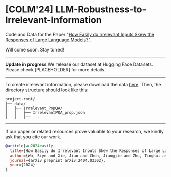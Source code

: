 # [COLM'24] LLM-Robustness-to-Irrelevant-Information
Code and Data for the Paper "[How Easily do Irrelevant Inputs Skew the Responses of Large Language Models?](https://arxiv.org/abs/2404.03302)".

Will come soon. Stay tuned!

-----
**Update in progress** We release our dataset at Hugging Face Datasets. Please check [PLACEHOLDER] for more details.

-----

To create irrelevant information, please download the data [here](https://drive.google.com/drive/folders/149Jdkirbm7ppP2kwMD4pDe8sILMvLKWv?usp=sharing). 
Then, the directory structure should look like this:
```plaintext
project-root/
├── data/
│   ├── Irrelevant_PopQA/
│   │   ├── IrrelevantPQA_prop.json
│   │   ├── ...
```
-----
If our paper or related resources prove valuable to your research, we kindly ask that you cite our work.
```bibtex
@article{wu2024easily,
  title={How Easily do Irrelevant Inputs Skew the Responses of Large Language Models?},
  author={Wu, Siye and Xie, Jian and Chen, Jiangjie and Zhu, Tinghui and Zhang, Kai and Xiao, Yanghua},
  journal={arXiv preprint arXiv:2404.03302},
  year={2024}
}
```


